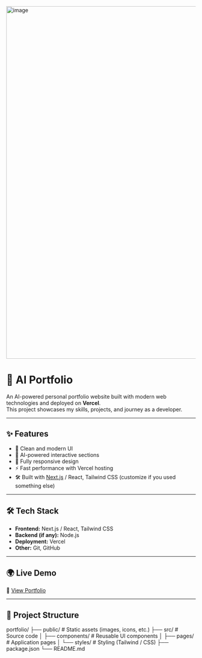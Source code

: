 <img width="1900" height="937" alt="image" src="https://github.com/user-attachments/assets/bca01a87-b62a-4470-b4c1-b9622f445a0e" />


# 🚀 AI Portfolio

An AI-powered personal portfolio website built with modern web technologies and deployed on **Vercel**.  
This project showcases my skills, projects, and journey as a developer.

---

## ✨ Features
- 🎨 Clean and modern UI
- 🤖 AI-powered interactive sections
- 📱 Fully responsive design
- ⚡ Fast performance with Vercel hosting
- 🛠️ Built with [Next.js](https://nextjs.org/) / React, Tailwind CSS (customize if you used something else)

---

## 🛠️ Tech Stack
- **Frontend:** Next.js / React, Tailwind CSS
- **Backend (if any):** Node.js
- **Deployment:** Vercel
- **Other:** Git, GitHub

---

## 🌍 Live Demo
🔗 [View Portfolio](https://aiportfoliokrishna.vercel.app/)

---

## 📂 Project Structure
portfolio/
├── public/ # Static assets (images, icons, etc.)
├── src/ # Source code
│ ├── components/ # Reusable UI components
│ ├── pages/ # Application pages
│ └── styles/ # Styling (Tailwind / CSS)
├── package.json
└── README.md
